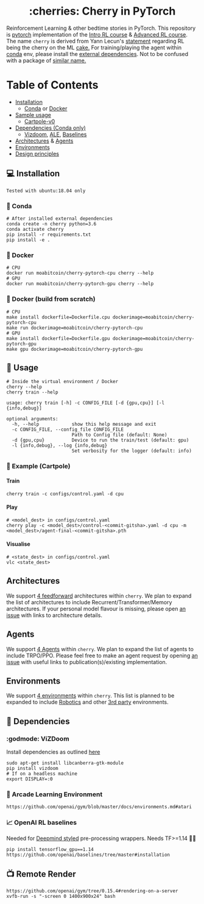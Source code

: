 <h1 align='center'>:cherries: Cherry in PyTorch</h1>

Reinforcement Learning &amp; other bedtime stories in PyTorch. This repository is [pytorch](https://pytorch.org) implementation of the [Intro RL course](https://github.com/simoninithomas/Deep_reinforcement_learning_Course) & [Advanced RL course](https://github.com/dennybritz/reinforcement-learning). The name `cherry` is derived from Yann Lecun's [statement](https://www.quora.com/What-do-you-think-about-reinforcement-learning-Is-it-the-cherry-on-the-cake-as-Yann-LeCun-puts-it-1) regarding RL being the cherry on the ML [cake.](https://miro.medium.com/max/1200/1*bvMhd_xpVxfJYoKXYp5hug.png) For training/playing the agent within [conda](#snake-conda) env, please install the [external dependencies](https://github.com/moabitcoin/cherry-pytorch#dependencies). Not to be confused with a package of [similar name.](http://cherry-rl.net/tutorials/getting_started/)

# Table of Contents
* [Installation](#Installation)
  - [Conda](#snake-conda) or [Docker](#whale-docker)
* [Sample usage](#tada-usage)
  - [Cartpole-v0](#eyes-example-cartpole)
* [Dependencies (Conda only)](#two_men_holding_hands-dependencies)
  - [Vizdoom](#godmode-vizdoom), [ALE](#space_invader-arcade-learning-environment), [Baselines](#chart_with_upwards_trend-openai-rl-baselines)
* [Architectures](#architectures) & [Agents](#agents)
* [Environments](#environments)
* [Design principles](https://github.com/moabitcoin/cherry-pytorch/blob/master/cherry/README.md)

## :computer: Installation
```
Tested with ubuntu:18.04 only
```
### :snake: Conda
```
# After installed external dependencies
conda create -n cherry python=3.6
conda activate cherry
pip install -r requirements.txt
pip install -e .
```
### :whale: Docker
```
# CPU
docker run moabitcoin/cherry-pytorch-cpu cherry --help
# GPU
docker run moabitcoin/cherry-pytorch-gpu cherry --help
```

### :whale: Docker (build from scratch)
```
# CPU
make install dockerfile=Dockerfile.cpu dockerimage=moabitcoin/cherry-pytorch-cpu
make run dockerimage=moabitcoin/cherry-pytorch-cpu
# GPU
make install dockerfile=Dockerfile.gpu dockerimage=moabitcoin/cherry-pytorch-gpu
make gpu dockerimage=moabitcoin/cherry-pytorch-gpu
```

## :tada: Usage
```
# Inside the virtual environment / Docker
cherry --help
cherry train --help
```
```
usage: cherry train [-h] -c CONFIG_FILE [-d {gpu,cpu}] [-l {info,debug}]

optional arguments:
  -h, --help            show this help message and exit
  -c CONFIG_FILE, --config_file CONFIG_FILE
                        Path to Config file (default: None)
  -d {gpu,cpu}          Device to run the train/test (default: gpu)
  -l {info,debug}, --log {info,debug}
                        Set verbosity for the logger (default: info)
```
### :eyes: Example (Cartpole)
#### Train
```
cherry train -c configs/control.yaml -d cpu
```
#### Play
```
# <model_dest> in configs/control.yaml
cherry play -c <model_dest>/control-<commit-gitsha>.yaml -d cpu -m <model_dest>/agent-final-<commit-gitsha>.pth
```
#### Visualise
```
# <state_dest> in configs/control.yaml
vlc <state_dest>
```

## Architectures
We support [4 feedforward](https://github.com/moabitcoin/cherry-pytorch/blob/docs/cherry/agents/README.md#architectures) architectures within `cherry`. We plan to expand the list of architectures to include Recurrent/Transformer/Memory architectures. If your personal model flavour is missing, please open [an issue](https://github.com/moabitcoin/cherry-pytorch/issues) with links to architecture details.

## Agents
We support [4 Agents](https://github.com/moabitcoin/cherry-pytorch/blob/docs/cherry/agents/README.md) within `cherry`. We plan to expand the list of agents to include TRPO/PPO. Please feel free to make an agent request by opening [an issue](https://github.com/moabitcoin/cherry-pytorch/issues) with useful links to publication(s)/existing implementation.

## Environments
We support [4 environments](https://github.com/moabitcoin/cherry-pytorch/blob/docs/cherry/envs/README.md) within `cherry`. This list is planned to be expanded to include [Robotics](https://gym.openai.com/envs/#robotics) and other [3rd party](https://github.com/openai/gym/blob/master/docs/environments.md#third-party-environments) environments.

## :two_men_holding_hands: Dependencies
### :godmode: ViZDoom
Install dependencies as outlined [here](https://github.com/mwydmuch/ViZDoom/blob/master/doc/Building.md#linux_deps)
```
sudo apt-get install libcanberra-gtk-module
pip install vizdoom
# If on a headless machine
export DISPLAY=:0
```

### :space_invader: Arcade Learning Environment
```
https://github.com/openai/gym/blob/master/docs/environments.md#atari
```

### :chart_with_upwards_trend: OpenAI RL baselines
Needed for [Deepmind styled](https://github.com/openai/baselines/blob/9ee399f5b20cd70ac0a871927a6cf043b478193f/baselines/common/atari_wrappers.py#L275) pre-processing wrappers. Needs TF>=1.14 :woman_facepalming:
```
pip install tensorflow_gpu==1.14
https://github.com/openai/baselines/tree/master#installation
```

## :tv: Remote Render
```
https://github.com/openai/gym/tree/0.15.4#rendering-on-a-server
xvfb-run -s "-screen 0 1400x900x24" bash
```
